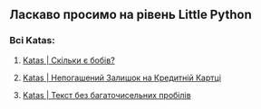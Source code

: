 ## Ласкаво просимо на рівень Little Python


### Всі Katas:

1. [Katas | Скільки є бобів?](https://github.com/gopjak36/pythonkata/tree/master/ukr/Python%20Katas/1.%20Little%20Python/1.%20Katas)

2. [Katas | Непогашений Залишок на Кредитній Картці](https://github.com/gopjak36/pythonkata/tree/master/ukr/Python%20Katas/1.%20Little%20Python/2.%20Katas)

3. [Katas | Текст без багаточисельних пробілів](https://github.com/gopjak36/pythonkata/tree/master/ukr/Python%20Katas/1.%20Little%20Python/3.%20Katas)
